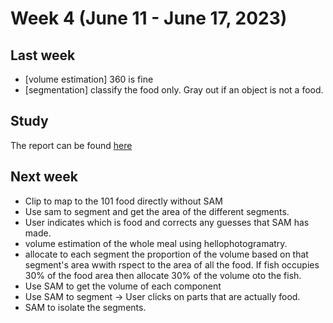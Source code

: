 # Week 4 (June 11 - June 17, 2023)

## Last week

- [volume estimation] 360 is fine
- [segmentation] classify the food only. Gray out if an object is not a food.

## Study

The report can be found [here](./report/week4_report.md)

## Next week

- Clip to map to the 101 food directly without SAM
- Use sam to segment and get the area of the different segments.
- User indicates which is food and corrects any guesses that SAM has made.
- volume estimation of the whole meal using hellophotogramatry.
- allocate to each segment the proportion of the volume based on that segment's area wwith rspect to the area of all the food. If fish occupies 30% of the food area then allocate 30% of the volume oto the fish.
- Use SAM to get the volume of each component
- Use SAM to segment -> User clicks on parts that are actually food.
- SAM to isolate the segments.
